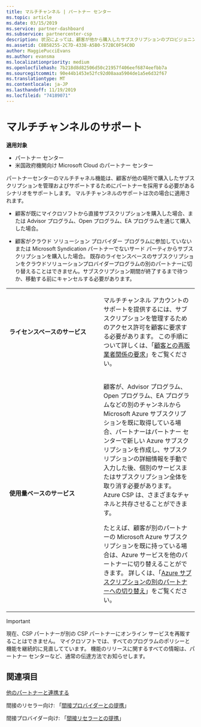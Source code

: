 ```yaml
---
title: マルチチャンネル | パートナー センター
ms.topic: article
ms.date: 03/15/2019
ms.service: partner-dashboard
ms.subservice: partnercenter-csp
description: 状況によっては、顧客が他から購入したサブスクリプションのプロビジョニングやサポートをパートナーに依頼する場合があります。
ms.assetid: C8B58255-2C7D-4338-A5B0-572BC0F54C0D
author: MaggiePucciEvans
ms.author: evansma
ms.localizationpriority: medium
ms.openlocfilehash: 7b218d8d82506d50c21957f406eef6874eefbb7a
ms.sourcegitcommit: 90e44b1453e52fc92d08aaa5904de1a5e6d32f67
ms.translationtype: MT
ms.contentlocale: ja-JP
ms.lasthandoff: 11/19/2019
ms.locfileid: "74189071"
---
```

# <a name="multi-channel-support"></a>マルチチャンネルのサポート

**適用対象**

-  パートナー センター
-  米国政府機関向け Microsoft Cloud のパートナー センター


パートナーセンターのマルチチャネル機能は、顧客が他の場所で購入したサブスクリプションを管理およびサポートするためにパートナーを採用する必要があるシナリオをサポートします。 マルチチャンネルのサポートは次の場合に適用されます。

-   顧客が既にマイクロソフトから直接サブスクリプションを購入した場合、または Advisor プログラム、Open プログラム、EA プログラムを通じて購入した場合。

-   顧客がクラウド ソリューション プロバイダー プログラムに参加していないまたは Microsoft Syndication パートナーでないサード パーティからサブスクリプションを購入した場合。 既存のライセンスベースのサブスクリプションをクラウドソリューションプロバイダープログラムの別のパートナーに切り替えることはできません。サブスクリプション期間が終了するまで待つか、移動する前にキャンセルする必要があります。


<table>
<colgroup>
<col width="50%" />
<col width="50%" />
</colgroup>
<tbody>
<tr class="odd">
<td><p><strong>ライセンスベースのサービス</strong></p></td>
<td><p>マルチチャンネル アカウントのサポートを提供するには、サブスクリプションを管理するためのアクセス許可を顧客に要求する必要があります。 この手順について詳しくは、「<a href="request-a-relationship-with-a-customer.md" data-raw-source="[Request a reseller relationship with a customer](request-a-relationship-with-a-customer.md)">顧客との再販業者関係の要求</a>」をご覧ください。</p></td>
</tr>
<tr class="even">
<td><p><strong>使用量ベースのサービス</strong></p></td>
<td>
<p>顧客が、Advisor プログラム、Open プログラム、EA プログラムなどの別のチャンネルから Microsoft Azure サブスクリプションを既に取得している場合、パートナーはパートナー センターで新しい Azure サブスクリプションを作成し、サブスクリプションの詳細情報を手動で入力した後、個別のサービスまたはサブスクリプション全体を取り消す必要があります。 Azure CSP は、さまざまなチャネルと共存させることができます。</p>
<p>たとえば、顧客が別のパートナーの Microsoft Azure サブスクリプションを既に持っている場合は、Azure サービスを他のパートナーに切り替えることができます。  詳しくは、「<a href="switch-azure-subscriptions-to-a-different-partner.md" data-raw-source="[Switch Azure subscriptions to a different partner](switch-azure-subscriptions-to-a-different-partner.md)">Azure サブスクリプションの別のパートナーへの切り替え</a>」をご覧ください。</p>
</td>
</tr>
</tbody>
</table>

> [!IMPORTANT]  
> 現在、CSP パートナーが別の CSP パートナーにオンライン サービスを再販することはできません。 マイクロソフトでは、すべてのプログラムのポリシーと機能を継続的に見直してています。 機能のリリースに関するすべての情報は、パートナー センターなど、通常の伝達方法でお知らせします。 

## <a name="see-also"></a>関連項目

[他のパートナーと連携する](work-with-other-partners.md)

間接のリセラー向け: 「[間接プロバイダーとの提携](indirect-reseller-tasks-in-partner-center.md)」

間接プロバイダー向け: 「[間接リセラーとの提携](indirect-provider-tasks-in-partner-center.md)」 

 

 



